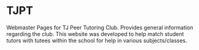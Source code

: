 # TJPT

Webmaster Pages for TJ Peer Tutoring Club. Provides general information regarding the club. 
This website was developed to help match student tutors with tutees within the school for help in various subjects/classes. 
